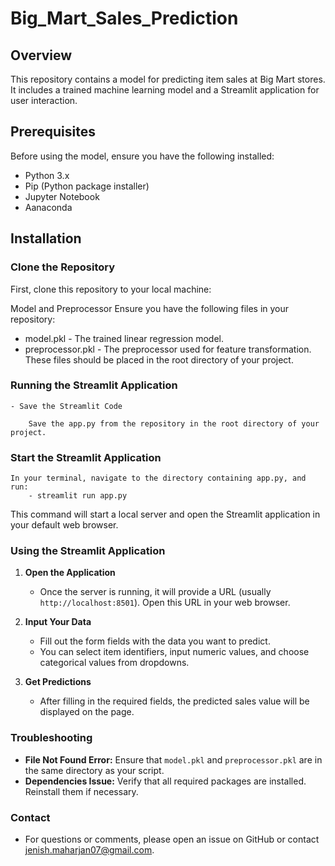 # Big_Mart_Sales_Prediction
 
## Overview

This repository contains a model for predicting item sales at Big Mart stores. It includes a trained machine learning model and a Streamlit application for user interaction.

## Prerequisites

Before using the model, ensure you have the following installed:

- Python 3.x
- Pip (Python package installer)
- Jupyter Notebook
- Aanaconda

## Installation

### Clone the Repository

First, clone this repository to your local machine:

Model and Preprocessor
Ensure you have the following files in your repository:

- model.pkl - The trained linear regression model.
- preprocessor.pkl - The preprocessor used for feature transformation.
These files should be placed in the root directory of your project.

### Running the Streamlit Application
	- Save the Streamlit Code

		Save the app.py from the repository in the root directory of your project.
### Start the Streamlit Application

	In your terminal, navigate to the directory containing app.py, and run:
		- streamlit run app.py


This command will start a local server and open the Streamlit application in your default web browser.
### Using the Streamlit Application

1. **Open the Application**

   - Once the server is running, it will provide a URL (usually `http://localhost:8501`). Open this URL in your web browser.

2. **Input Your Data**

   - Fill out the form fields with the data you want to predict. 
   - You can select item identifiers, input numeric values, and choose categorical values from dropdowns.

3. **Get Predictions**

   - After filling in the required fields, the predicted sales value will be displayed on the page.

### Troubleshooting

- **File Not Found Error:** Ensure that `model.pkl` and `preprocessor.pkl` are in the same directory as your script.
- **Dependencies Issue:** Verify that all required packages are installed. Reinstall them if necessary.



### Contact

- For questions or comments, please open an issue on GitHub or contact jenish.maharjan07@gmail.com.
